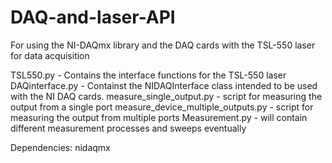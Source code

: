 # DAQ-and-laser-API
For using the NI-DAQmx library and the DAQ cards with the TSL-550 laser for data acquisition

TSL550.py - Contains the interface functions for the TSL-550 laser
DAQinterface.py - Containst the NIDAQInterface class intended to be used with the NI DAQ cards.
measure_single_output.py - script for measuring the output from a single port
measure_device_multiple_outputs.py - script for measuring the output from multiple ports
Measurement.py - will contain different measurement processes and sweeps eventually

Dependencies: nidaqmx
